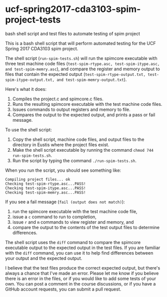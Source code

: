 # ucf-spring2017-cda3103-spim-project-tests
bash shell script and test files to automate testing of spim project

This is a bash shell script that will perform automated testing for the UCF Spring 2017 CDA3103 spim project.

The shell script (`run-spim-tests.sh`) will run the spimcore executable with three test machine code files (`test-spim-rtype.asc, test-spim-itype.asc, and test-spim-memry.asc`), and compare the register and memory output to files that contain the expected output (`test-spim-rtype-output.txt, test-spim-itype-output.txt, and test-spim-memry-output.txt`).

Here's what it does:
1. Compiles the project.c and spimcore.c files.
2. Runs the resulting spimcore executable with the test machine code files.
3. Issues commands to output registers and memory to file.
4. Compares the output to the expected output, and prints a pass or fail message.

To use the shell script:
1. Copy the shell script, machine code files, and output files to the directory in Eustis where the project files exist.
2. Make the shell script executable by running the command `chmod 744 run-spim-tests.sh`.
3. Run the script by typing the command `./run-spim-tests.sh`.

When you run the script, you should see something like:
```
Compiling project files... ok
Checking test-spim-rtype.asc...PASS!
Checking test-spim-itype.asc...PASS!
Checking test-spim-memry.asc...PASS!
```
If you see a fail message (`fail (output does not match)`):
1. run the spimcore executable with the test machine code file, 
2. issue a `c` command to run to completion,
3. issue `r` and `m` commands to view register and memory, and
4. compare the output to the contents of the test output files to determine differences.

The shell script uses the `diff` command to compare the spimcore executable output to the expected output in the test files. If you are familiar with the `diff` command, you can use it to help find differences between your output and the expected output.

I believe that the test files produce the correct expected output, but there's always a chance that I've made an error. Please let me know if you believe there is an error in the files, or if you would like to add some tests of your own. You can post a comment in the course discussions, or if you have a GitHub account requests, you can submit a pull request.
